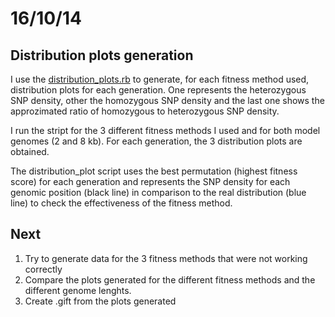 16/10/14
========================================================


Distribution plots generation
-------

I use the [distribution_plots.rb](https://github.com/pilarcormo/fragmented_genome_with_snps/blob/master/distribution_plots.rb) to generate, for each fitness method used, distribution plots for each generation. One represents the heterozygous SNP density, other the homozygous SNP density and the last one shows the approzimated ratio of homozygous to heterozygous SNP density. 

I run the stript for the 3 different fitness methods I used and for both model genomes (2 and 8 kb). For each generation, the 3 distribution plots are obtained. 

The distribution_plot script uses the best permutation (highest fitness score) for each generation and represents the SNP density for each genomic position (black line) in comparison to the real distribution (blue line) to check the effectiveness of the fitness method. 

Next
-------

1. Try to generate data for the 3 fitness methods that were not working correctly
2. Compare the plots generated for the different fitness methods and the different genome lenghts. 
3. Create .gift from the plots generated






 
